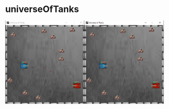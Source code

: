 # universeOfTanks
![Preview](https://github.com/PawelBudniak/universeOfTanks/blob/master/preview.png?raw=true "Preview")
